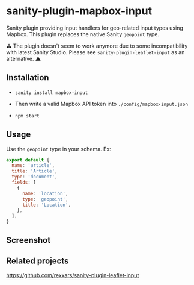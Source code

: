 # sanity-plugin-mapbox-input

Sanity plugin providing input handlers for geo-related input types using Mapbox. 
This plugin replaces the native Sanity `geopoint` type.

:warning: The plugin doesn't seem to work anymore due to some incompatibility with latest Sanity Studio. Please see `sanity-plugin-leaflet-input` as an alternative. :warning:


## Installation

- `sanity install mapbox-input`

- Then write a valid Mapbox API token into `./config/mapbox-input.json`

- `npm start`

## Usage
Use the `geopoint` type in your schema. Ex:

```js
export default {
  name: 'article',
  title: 'Article',
  type: 'document',
  fields: [
    {
      name: 'location',
      type: 'geopoint',
      title: 'Location',
    },
  ],
}
```

## Screenshot

<p hidden align="center">
  <img src="https://user-images.githubusercontent.com/527559/86034638-5fa3c480-ba11-11ea-99d8-5b28aaf24817.jpg" width="520"  alt="Sanity Mapbox Input Plugin" />
</p>

## Related projects

https://github.com/rexxars/sanity-plugin-leaflet-input
